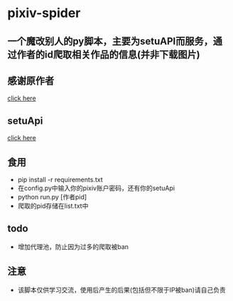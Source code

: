 # pixiv-spider
## 一个魔改别人的py脚本，主要为setuAPI而服务，通过作者的id爬取相关作品的信息(并非下载图片)
## 感谢原作者
<a href="https://github.com/fandaosi/PIXIV_spider">click here</a>
## setuApi
<a href="https://github.com/kirarasmile/setuAPI">click here</a>
## 食用
* pip install -r  requirements.txt 
* 在config.py中输入你的pixiv账户密码，还有你的setuApi
* python run.py [作者pid]
* 爬取的pid存储在list.txt中
## todo
* 增加代理池，防止因为过多的爬取被ban
## 注意
* 该脚本仅供学习交流，使用后产生的后果(包括但不限于IP被ban)请自己负责